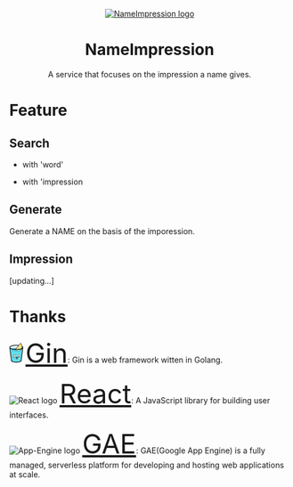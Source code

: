 <p align="center">
  <a href="https://gin-generate-random-name.df.r.appspot.com/" rel="noopener" target="_blank"><img width="150" src="https://user-images.githubusercontent.com/31639255/107550423-5d931c80-6c14-11eb-90b8-2fdc5d301a02.png" alt="NameImpression logo"></a>
</p>


<h1 align="center">NameImpression</h1>

<div align="center">

A service that focuses on the impression a name gives.

</div>

<h1>Feature</h1>

<h2>Search</h2>

+ with 'word'

+ with 'impression

<h2>Generate</h2>

Generate a NAME on the basis of the imporession.

<h2>Impression</h2>

[updating...]

<h1>Thanks</h1>

<p><img src="https://raw.githubusercontent.com/gin-gonic/logo/master/color.png" alt="go-gin logo" width="25vw"> <a href="https://github.com/gin-gonic/gin" style="font-size: 5vw">Gin</a>: Gin is a web framework witten in Golang.</p>

<p><img src="https://user-images.githubusercontent.com/31639255/107553126-b7e1ac80-6c17-11eb-8cac-ec9e9d0c2db0.png" alt="React logo" width="35vw"> <a href="https://reactjs.org/" style="font-size: 5vw">React</a>: A JavaScript library for building user interfaces.</p>

<p><img src="https://user-images.githubusercontent.com/31639255/107553709-60900c00-6c18-11eb-884e-1b2d6f53117d.png" alt="App-Engine logo" width="33vw"> <a href="https://cloud.google.com/appengine/docs" style="font-size: 5vw">GAE</a>: GAE(Google App Engine) is a fully managed, serverless platform for developing and hosting web applications at scale.</p>


